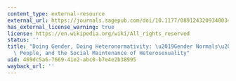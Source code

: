 ```yaml
---
content_type: external-resource
external_url: https://journals.sagepub.com/doi/10.1177/0891243209340034
has_external_license_warning: true
license: https://en.wikipedia.org/wiki/All_rights_reserved
status: ''
title: "Doing Gender, Doing Heteronormativity: \u2019Gender Normals\u2019, Transgender\
  \ People, and the Social Maintenance of Heterosexuality"
uid: 469dc5a6-7669-41e2-abc0-b7e4e2b38995
wayback_url: ''
---
```

